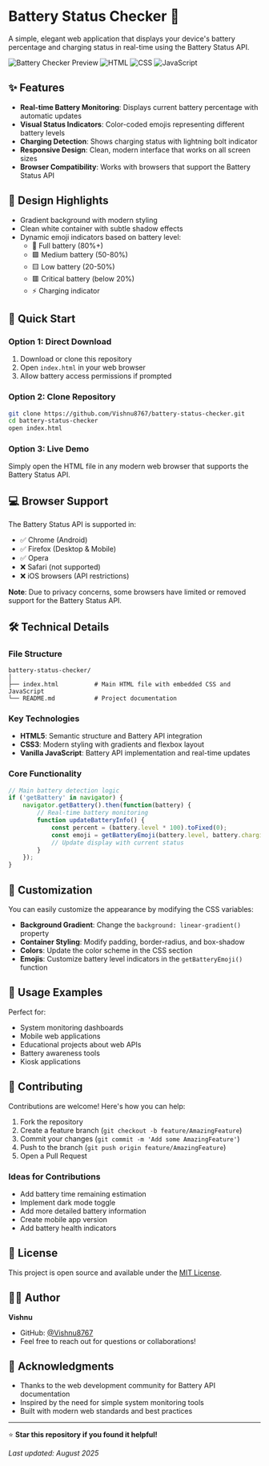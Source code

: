 # Battery Status Checker 🔋

A simple, elegant web application that displays your device's battery percentage and charging status in real-time using the Battery Status API.

![Battery Checker Preview](https://img.shields.io/badge/Status-Active-brightgreen) ![HTML](https://img.shields.io/badge/HTML-5-orange) ![CSS](https://img.shields.io/badge/CSS-3-blue) ![JavaScript](https://img.shields.io/badge/JavaScript-ES6-yellow)

## ✨ Features

- **Real-time Battery Monitoring**: Displays current battery percentage with automatic updates
- **Visual Status Indicators**: Color-coded emojis representing different battery levels
- **Charging Detection**: Shows charging status with lightning bolt indicator
- **Responsive Design**: Clean, modern interface that works on all screen sizes
- **Browser Compatibility**: Works with browsers that support the Battery Status API

## 🎨 Design Highlights

- Gradient background with modern styling
- Clean white container with subtle shadow effects
- Dynamic emoji indicators based on battery level:
  - 🔋 Full battery (80%+)
  - 🟩 Medium battery (50-80%)
  - 🟨 Low battery (20-50%)
  - 🟥 Critical battery (below 20%)
  - ⚡ Charging indicator

## 🚀 Quick Start

### Option 1: Direct Download
1. Download or clone this repository
2. Open `index.html` in your web browser
3. Allow battery access permissions if prompted

### Option 2: Clone Repository
```bash
git clone https://github.com/Vishnu8767/battery-status-checker.git
cd battery-status-checker
open index.html
```

### Option 3: Live Demo
Simply open the HTML file in any modern web browser that supports the Battery Status API.

## 💻 Browser Support

The Battery Status API is supported in:
- ✅ Chrome (Android)
- ✅ Firefox (Desktop & Mobile)
- ✅ Opera
- ❌ Safari (not supported)
- ❌ iOS browsers (API restrictions)

**Note**: Due to privacy concerns, some browsers have limited or removed support for the Battery Status API.

## 🛠️ Technical Details

### File Structure
```
battery-status-checker/
│
├── index.html          # Main HTML file with embedded CSS and JavaScript
└── README.md           # Project documentation
```

### Key Technologies
- **HTML5**: Semantic structure and Battery API integration
- **CSS3**: Modern styling with gradients and flexbox layout
- **Vanilla JavaScript**: Battery API implementation and real-time updates

### Core Functionality
```javascript
// Main battery detection logic
if ('getBattery' in navigator) {
    navigator.getBattery().then(function(battery) {
        // Real-time battery monitoring
        function updateBatteryInfo() {
            const percent = (battery.level * 100).toFixed(0);
            const emoji = getBatteryEmoji(battery.level, battery.charging);
            // Update display with current status
        }
    });
}
```

## 🔧 Customization

You can easily customize the appearance by modifying the CSS variables:

- **Background Gradient**: Change the `background: linear-gradient()` property
- **Container Styling**: Modify padding, border-radius, and box-shadow
- **Colors**: Update the color scheme in the CSS section
- **Emojis**: Customize battery level indicators in the `getBatteryEmoji()` function

## 📱 Usage Examples

Perfect for:
- System monitoring dashboards
- Mobile web applications
- Educational projects about web APIs
- Battery awareness tools
- Kiosk applications

## 🤝 Contributing

Contributions are welcome! Here's how you can help:

1. Fork the repository
2. Create a feature branch (`git checkout -b feature/AmazingFeature`)
3. Commit your changes (`git commit -m 'Add some AmazingFeature'`)
4. Push to the branch (`git push origin feature/AmazingFeature`)
5. Open a Pull Request

### Ideas for Contributions
- Add battery time remaining estimation
- Implement dark mode toggle
- Add more detailed battery information
- Create mobile app version
- Add battery health indicators

## 📝 License

This project is open source and available under the [MIT License](LICENSE).

## 👨‍💻 Author

**Vishnu**
- GitHub: [@Vishnu8767](https://github.com/Vishnu8767)
- Feel free to reach out for questions or collaborations!

## 🙏 Acknowledgments

- Thanks to the web development community for Battery API documentation
- Inspired by the need for simple system monitoring tools
- Built with modern web standards and best practices


---

⭐ **Star this repository if you found it helpful!**

*Last updated: August 2025*
